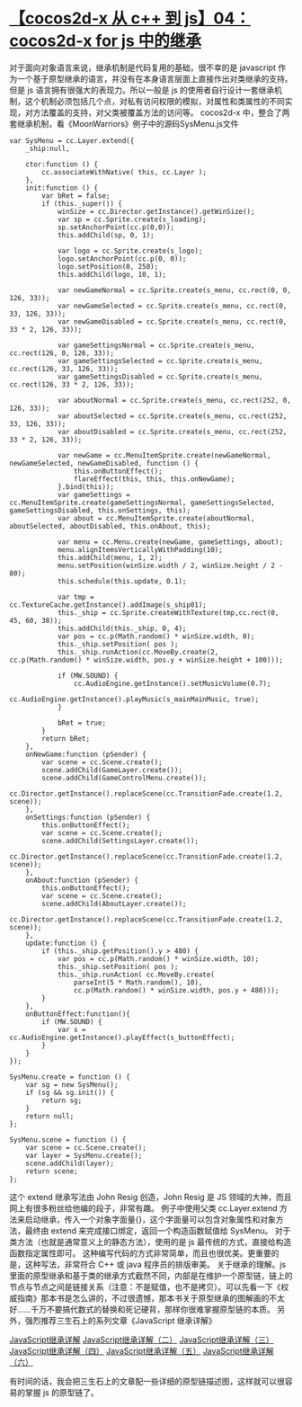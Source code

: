 # [【cocos2d-x 从 c++ 到 js】04：cocos2d-x for js 中的继承](http://goldlion.blog.51cto.com/4127613/1125167)

对于面向对象语言来说，继承机制是代码复用的基础，很不幸的是 javascript 作为一个基于原型继承的语言，并没有在本身语言层面上直接作出对类继承的支持。
但是 js 语言拥有很强大的表现力。所以一般是 js 的使用者自行设计一套继承机制，这个机制必须包括几个点，对私有访问权限的模拟，对属性和类属性的不同实现，对方法覆盖的支持，对父类被覆盖方法的访问等。 
cocos2d-x 中，整合了两套继承机制，看《MoonWarriors》例子中的源码SysMenu.js文件 

```
var SysMenu = cc.Layer.extend({ 
    _ship:null, 
 
    ctor:function () { 
        cc.associateWithNative( this, cc.Layer ); 
    }, 
    init:function () { 
        var bRet = false; 
        if (this._super()) { 
            winSize = cc.Director.getInstance().getWinSize(); 
            var sp = cc.Sprite.create(s_loading); 
            sp.setAnchorPoint(cc.p(0,0)); 
            this.addChild(sp, 0, 1); 
 
            var logo = cc.Sprite.create(s_logo); 
            logo.setAnchorPoint(cc.p(0, 0)); 
            logo.setPosition(0, 250); 
            this.addChild(logo, 10, 1); 
 
            var newGameNormal = cc.Sprite.create(s_menu, cc.rect(0, 0, 126, 33)); 
            var newGameSelected = cc.Sprite.create(s_menu, cc.rect(0, 33, 126, 33)); 
            var newGameDisabled = cc.Sprite.create(s_menu, cc.rect(0, 33 * 2, 126, 33)); 
 
            var gameSettingsNormal = cc.Sprite.create(s_menu, cc.rect(126, 0, 126, 33)); 
            var gameSettingsSelected = cc.Sprite.create(s_menu, cc.rect(126, 33, 126, 33)); 
            var gameSettingsDisabled = cc.Sprite.create(s_menu, cc.rect(126, 33 * 2, 126, 33)); 
 
            var aboutNormal = cc.Sprite.create(s_menu, cc.rect(252, 0, 126, 33)); 
            var aboutSelected = cc.Sprite.create(s_menu, cc.rect(252, 33, 126, 33)); 
            var aboutDisabled = cc.Sprite.create(s_menu, cc.rect(252, 33 * 2, 126, 33)); 
 
            var newGame = cc.MenuItemSprite.create(newGameNormal, newGameSelected, newGameDisabled, function () { 
                this.onButtonEffect(); 
                flareEffect(this, this, this.onNewGame); 
            }.bind(this)); 
            var gameSettings = cc.MenuItemSprite.create(gameSettingsNormal, gameSettingsSelected, gameSettingsDisabled, this.onSettings, this); 
            var about = cc.MenuItemSprite.create(aboutNormal, aboutSelected, aboutDisabled, this.onAbout, this); 
 
            var menu = cc.Menu.create(newGame, gameSettings, about); 
            menu.alignItemsVerticallyWithPadding(10); 
            this.addChild(menu, 1, 2); 
            menu.setPosition(winSize.width / 2, winSize.height / 2 - 80); 
            this.schedule(this.update, 0.1); 
 
            var tmp = cc.TextureCache.getInstance().addImage(s_ship01); 
            this._ship = cc.Sprite.createWithTexture(tmp,cc.rect(0, 45, 60, 38)); 
            this.addChild(this._ship, 0, 4); 
            var pos = cc.p(Math.random() * winSize.width, 0); 
            this._ship.setPosition( pos ); 
            this._ship.runAction(cc.MoveBy.create(2, cc.p(Math.random() * winSize.width, pos.y + winSize.height + 100))); 
 
            if (MW.SOUND) { 
                cc.AudioEngine.getInstance().setMusicVolume(0.7); 
                cc.AudioEngine.getInstance().playMusic(s_mainMainMusic, true); 
            } 
 
            bRet = true; 
        } 
        return bRet; 
    }, 
    onNewGame:function (pSender) { 
        var scene = cc.Scene.create(); 
        scene.addChild(GameLayer.create()); 
        scene.addChild(GameControlMenu.create()); 
        cc.Director.getInstance().replaceScene(cc.TransitionFade.create(1.2, scene)); 
    }, 
    onSettings:function (pSender) { 
        this.onButtonEffect(); 
        var scene = cc.Scene.create(); 
        scene.addChild(SettingsLayer.create()); 
        cc.Director.getInstance().replaceScene(cc.TransitionFade.create(1.2, scene)); 
    }, 
    onAbout:function (pSender) { 
        this.onButtonEffect(); 
        var scene = cc.Scene.create(); 
        scene.addChild(AboutLayer.create()); 
        cc.Director.getInstance().replaceScene(cc.TransitionFade.create(1.2, scene)); 
    }, 
    update:function () { 
        if (this._ship.getPosition().y > 480) { 
            var pos = cc.p(Math.random() * winSize.width, 10); 
            this._ship.setPosition( pos ); 
            this._ship.runAction( cc.MoveBy.create( 
                parseInt(5 * Math.random(), 10), 
                cc.p(Math.random() * winSize.width, pos.y + 480))); 
        } 
    }, 
    onButtonEffect:function(){ 
        if (MW.SOUND) { 
            var s = cc.AudioEngine.getInstance().playEffect(s_buttonEffect); 
        } 
    } 
}); 
 
SysMenu.create = function () { 
    var sg = new SysMenu(); 
    if (sg && sg.init()) { 
        return sg; 
    } 
    return null; 
}; 
 
SysMenu.scene = function () { 
    var scene = cc.Scene.create(); 
    var layer = SysMenu.create(); 
    scene.addChild(layer); 
    return scene; 
}; 
```

这个 extend 继承写法由 John Resig 创造，John Resig 是 JS 领域的大神，而且网上有很多粉丝给他编的段子，非常有趣。
例子中使用父类 cc.Layer.extend 方法来启动继承，传入一个对象字面量{}，这个字面量可以包含对象属性和对象方法，最终由 extend 来完成接口绑定，返回一个构造函数赋值给 SysMenu。
对于类方法（也就是通常意义上的静态方法），使用的是 js 最传统的方式，直接给构造函数指定属性即可。
这种编写代码的方式非常简单，而且也很优美。更重要的是，这种写法，非常符合 C++ 或 java 程序员的排版审美。
关于继承的理解。js 里面的原型继承和基于类的继承方式截然不同，内部是在维护一个原型链，链上的节点与节点之间是链接关系（注意：不是赋值，也不是拷贝）。可以先看一下《权威指南》那本书是怎么讲的，不过很遗憾，那本书关于原型继承的图解画的不太好……千万不要搞代数式的替换和死记硬背，那样你很难掌握原型链的本质。
另外，强烈推荐三生石上的系列文章《JavaScript 继承详解》

[JavaScript继承详解](http://www.cnblogs.com/sanshi/archive/2009/07/08/1519036.html)
[JavaScript继承详解（二）](http://www.cnblogs.com/sanshi/archive/2009/07/08/1519251.html)
[JavaScript继承详解（三）](http://www.cnblogs.com/sanshi/archive/2009/07/09/1519890.html)
[JavaScript继承详解（四）](http://www.cnblogs.com/sanshi/archive/2009/07/13/1522647.html)
[JavaScript继承详解（五）](http://www.cnblogs.com/sanshi/archive/2009/07/14/1523523.html)
[JavaScript继承详解（六）](http://www.cnblogs.com/sanshi/archive/2009/07/15/1524263.html)

有时间的话，我会把三生石上的文章配一些详细的原型链描述图，这样就可以很容易的掌握 js 的原型链了。